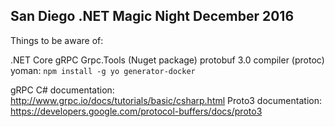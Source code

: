 San Diego .NET Magic Night December 2016
----------------------------------------

Things to be aware of:

.NET Core
gRPC
Grpc.Tools (Nuget package)
protobuf 3.0 compiler (protoc)
yoman: ``npm install -g yo generator-docker``

gRPC C# documentation: http://www.grpc.io/docs/tutorials/basic/csharp.html
Proto3 documentation:  https://developers.google.com/protocol-buffers/docs/proto3

